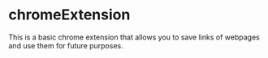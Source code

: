 # chromeExtension
This is a basic chrome extension that allows you to save links of webpages and use them for future purposes.
